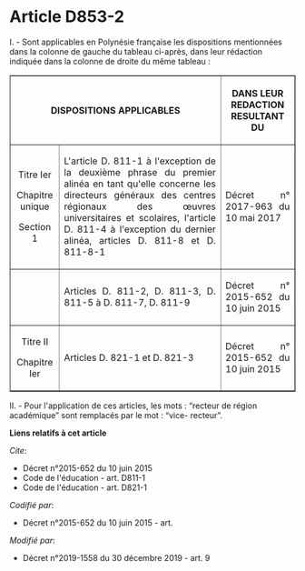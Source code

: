 # Article D853-2

I. - Sont applicables en Polynésie française les dispositions mentionnées dans la colonne de gauche du tableau ci-après, dans
leur rédaction indiquée dans la colonne de droite du même tableau :

<table border="1">
  <tbody>
    <tr>
      <th colspan="2">

DISPOSITIONS APPLICABLES</th>
      <th>

DANS LEUR REDACTION RESULTANT DU</th>
    </tr>
    <tr>
      <td align="center">

Titre Ier

Chapitre unique

Section 1</td>
      <td align="justify">

L'article D. 811-1 à l'exception de la deuxième phrase du premier alinéa en tant qu'elle concerne les directeurs généraux des
centres régionaux des œuvres universitaires et scolaires, l'article D. 811-4 à l'exception du dernier alinéa, articles D.
811-8 et D. 811-8-1</td>
      <td align="justify">

Décret n° 2017-963 du 10 mai 2017</td>
    </tr>
    <tr>
      <td align="center">
      </td><td align="justify">

Articles D. 811-2, D. 811-3, D. 811-5 à D. 811-7, D. 811-9</td>
      <td align="justify">

Décret n° 2015-652 du 10 juin 2015</td>
    </tr>
    <tr>
      <td align="center">

Titre II

Chapitre Ier</td>
      <td align="justify">

Articles D. 821-1 et D. 821-3</td>
      <td align="justify">

Décret n° 2015-652 du 10 juin 2015</td>
    </tr>
  </tbody>
</table>

II. - Pour l'application de ces articles, les mots : “recteur de région académique” sont remplacés par le mot : “vice-
recteur”.

**Liens relatifs à cet article**

_Cite_:

  - Décret n°2015-652 du 10 juin 2015
  - Code de l'éducation - art. D811-1
  - Code de l'éducation - art. D821-1

_Codifié par_:

  - Décret n°2015-652 du 10 juin 2015 - art.

_Modifié par_:

  - Décret n°2019-1558 du 30 décembre 2019 - art. 9

